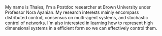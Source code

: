 My name is Thales, I'm a Postdoc researcher at Brown University under Professor Nora Ayanian. 
My research interests mainly encompass distributed control, consensus on multi-agent systems, and stochastic control of networks.
I'm also interested in learning how to represent high dimensional systems in a efficient form so we can effectively control them.


<!---
scthales/scthales is a ✨ special ✨ repository because its `README.md` (this file) appears on your GitHub profile.
You can click the Preview link to take a look at your changes.
--->
